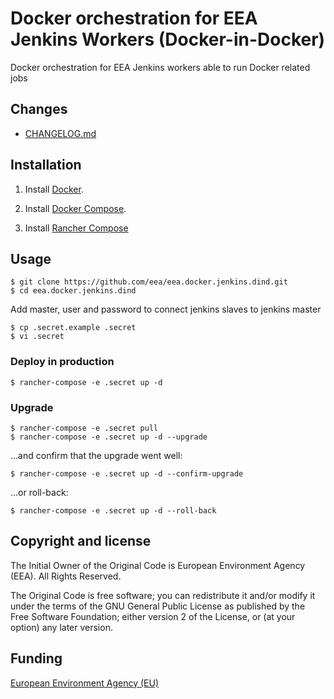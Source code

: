 # Docker orchestration for EEA Jenkins Workers (Docker-in-Docker)

Docker orchestration for EEA Jenkins workers able to run Docker related jobs

## Changes

 - [CHANGELOG.md](https://github.com/eea/eea.docker.jenkins.dind/blob/master/CHANGELOG.md)


## Installation

1. Install [Docker](https://www.docker.com/).

2. Install [Docker Compose](https://docs.docker.com/compose/).

3. Install [Rancher Compose](http://www.rancher.com)


## Usage

    $ git clone https://github.com/eea/eea.docker.jenkins.dind.git
    $ cd eea.docker.jenkins.dind

Add master, user and password to connect jenkins slaves to jenkins master

    $ cp .secret.example .secret
    $ vi .secret

### Deploy in production

    $ rancher-compose -e .secret up -d


### Upgrade

    $ rancher-compose -e .secret pull
    $ rancher-compose -e .secret up -d --upgrade

...and confirm that the upgrade went well:

    $ rancher-compose -e .secret up -d --confirm-upgrade

...or roll-back:

    $ rancher-compose -e .secret up -d --roll-back


## Copyright and license

The Initial Owner of the Original Code is European Environment Agency (EEA).
All Rights Reserved.

The Original Code is free software;
you can redistribute it and/or modify it under the terms of the GNU
General Public License as published by the Free Software Foundation;
either version 2 of the License, or (at your option) any later
version.


## Funding

[European Environment Agency (EU)](http://eea.europa.eu)
